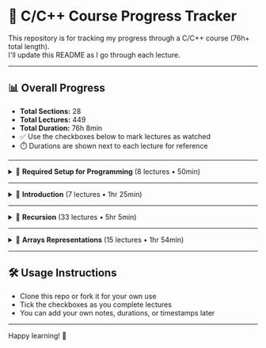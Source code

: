 # 📘 C/C++ Course Progress Tracker

This repository is for tracking my progress through a C/C++ course (76h+ total length).  
I'll update this README as I go through each lecture.

---

## 📊 Overall Progress

- **Total Sections:** 28  
- **Total Lectures:** 449  
- **Total Duration:** 76h 8min  
- ✅ Use the checkboxes below to mark lectures as watched  
- ⏱️ Durations are shown next to each lecture for reference

---

<details>
<summary>📂 <strong>Required Setup for Programming</strong> (8 lectures • 50min)</summary>

- [ ] Lecture 1: Online C and C++ compiler (04:12)  
- [ ] Lecture 2: Setup CodeBlocks and Settings (08:50)  
- [ ] Lecture 3: Setup Dev-C++ and Settings (05:50)  
- [ ] Lecture 4: Debugging using Dev-C++ (07:19)  
- [ ] Lecture 5: Debugging using CodeBlocks (06:15)  
- [ ] Lecture 6: Setup Visual Studio (06:09)  
- [ ] Lecture 7: Debugging using Visual Studio (06:02)  
- [ ] Lecture 8: Setup Xcode (05:52)  

</details>

---

<details>
<summary>📂 <strong>Introduction</strong> (7 lectures • 1hr 25min)</summary>

- [ ] Lecture 1: (--:--)  
- [ ] Lecture 2: (--:--)  
- [ ] Lecture 3: (--:--)  
- [ ] Lecture 4: (--:--)  
- [ ] Lecture 5: (--:--)  
- [ ] Lecture 6: (--:--)  
- [ ] Lecture 7: (--:--)  

</details>

---

<details>
<summary>📂 <strong>Recursion</strong> (33 lectures • 5hr 5min)</summary>

- [ ] Lecture 1: (--:--)
- [ ] Lecture 2: (--:--)
- [ ] Lecture 3: (--:--)
- [ ] Lecture 4: (--:--)
- [ ] Lecture 5: (--:--)
- [ ] Lecture 6: (--:--)
- [ ] Lecture 7: (--:--)
- [ ] Lecture 8: (--:--)
- [ ] Lecture 9: (--:--)
- [ ] Lecture 10: (--:--)
- [ ] Lecture 11: (--:--)
- [ ] Lecture 12: (--:--)
- [ ] Lecture 13: (--:--)
- [ ] Lecture 14: (--:--)
- [ ] Lecture 15: (--:--)
- [ ] Lecture 16: (--:--)
- [ ] Lecture 17: (--:--)
- [ ] Lecture 18: (--:--)
- [ ] Lecture 19: (--:--)
- [ ] Lecture 20: (--:--)
- [ ] Lecture 21: (--:--)
- [ ] Lecture 22: (--:--)
- [ ] Lecture 23: (--:--)
- [ ] Lecture 24: (--:--)
- [ ] Lecture 25: (--:--)
- [ ] Lecture 26: (--:--)
- [ ] Lecture 27: (--:--)
- [ ] Lecture 28: (--:--)
- [ ] Lecture 29: (--:--)
- [ ] Lecture 30: (--:--)
- [ ] Lecture 31: (--:--)
- [ ] Lecture 32: (--:--)
- [ ] Lecture 33: (--:--)

</details>

---

<details>
<summary>📂 <strong>Arrays Representations</strong> (15 lectures • 1hr 54min)</summary>

- [ ] Lecture 1: (--:--)
- [ ] Lecture 2: (--:--)
- [ ] Lecture 3: (--:--)
- [ ] Lecture 4: (--:--)
- [ ] Lecture 5: (--:--)
- [ ] Lecture 6: (--:--)
- [ ] Lecture 7: (--:--)
- [ ] Lecture 8: (--:--)
- [ ] Lecture 9: (--:--)
- [ ] Lecture 10: (--:--)
- [ ] Lecture 11: (--:--)
- [ ] Lecture 12: (--:--)
- [ ] Lecture 13: (--:--)
- [ ] Lecture 14: (--:--)
- [ ] Lecture 15: (--:--)

</details>

---

## 🛠️ Usage Instructions

- Clone this repo or fork it for your own use
- Tick the checkboxes as you complete lectures
- You can add your own notes, durations, or timestamps later

---

Happy learning! 🚀
